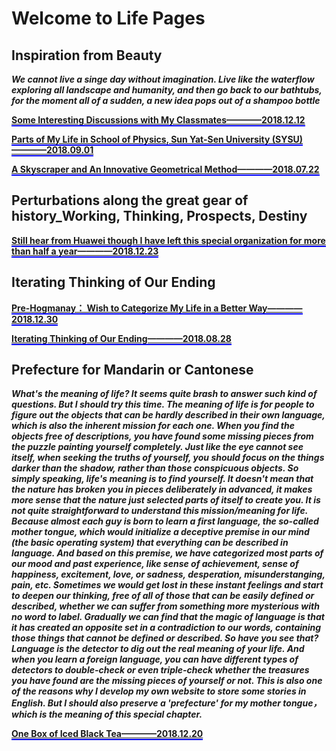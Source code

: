 # Welcome to Life Pages               
            
            

## Inspiration from Beauty             

**_We cannot live a singe day without imagination. Live like the waterflow exploring all landscape and humanity, and then go back to our bathtubs, for the moment all of a sudden, a new idea pops out of a shampoo bottle_**             
             
**[<span style="border-bottom:2px solid blue;">Some Interesting Discussions with My Classmates————2018.12.12</span>](https://github.com/zhouchw5/interaction.github.io/blob/discussion-with-my-classmates/README.md)**                 
            
            
              
**[<span style="border-bottom:2px solid blue;">Parts of My Life in School of Physics, Sun Yat-Sen University (SYSU)————2018.09.01</span>](https://github.com/zhouchw5/interaction.github.io/blob/Life-in-SYSU/README.md)**                
           
           
**[<span style="border-bottom:2px solid blue;">A Skyscraper and An Innovative Geometrical Method————2018.07.22</span>](https://github.com/zhouchw5/geometric.github.io/blob/master/README.md)**                
             
          
## Perturbations along the great gear of history_Working, Thinking, Prospects, Destiny                          
**[<span style="border-bottom:2px solid blue;">Still hear from Huawei though I have left this special organization for more than half a year————2018.12.23</span>](https://github.com/zhouchw5/interaction.github.io/blob/huawei_trade-war/README.md)**                 
           
## Iterating Thinking of Our Ending                 
**[<span style="border-bottom:2px solid blue;">Pre-Hogmanay： Wish to Categorize My Life in a Better Way————2018.12.30</span>](https://github.com/zhouchw5/interaction.github.io/blob/How-to-categorise-my-life/README.md)**                            
                 
**[<span style="border-bottom:2px solid blue;">Iterating Thinking of Our Ending————2018.08.28</span>](https://www.zhouchuwei.com/till_the_end.github.io/)**  

                     
## Prefecture for Mandarin or Cantonese                      
**_What's the meaning of life? It seems quite brash to answer such kind of questions. But I should try this time. The meaning of life is for people to figure out the objects that can be hardly described in their own language, which is also the inherent mission for each one. When you find the objects free of descriptions, you have found some missing pieces from the puzzle painting yourself completely. Just like the eye cannot see itself, when seeking the truths of yourself, you should focus on the things darker than the shadow, rather than those conspicuous objects. So simply speaking, life's meaning is to find yourself. It doesn't mean that the nature has broken you in pieces deliberately in advanced, it makes more sense that the nature just selected parts of itself to create you. It is not quite straightforward to understand this mission/meaning for life. Because almost each guy is born to learn a first language, the so-called mother tongue, which would initialize a deceptive premise in our mind (the basic operating system) that everything can be described in language. And based on this premise, we have categorized most parts of our mood and past experience, like sense of achievement, sense of happiness, excitement, love, or sadness, desperation, misunderstanging, pain, etc. Sometimes we would get lost in these instant feelings and start to deepen our thinking, free of all of those that can be easily defined or described, whether we can suffer from something more mysterious with no word to label. Gradually we can find that the magic of language is that it has created an opposite set in a contradiction to our words, containing those things that cannot be defined or described. So have you see that? Language is the detector to dig out the real meaning of your life. And when you learn a foreign language, you can have different types of detectors to double-check or even triple-check whether the treasures you have found are the missing pieces of yourself or not. This is also one of the reasons why I develop my own website to store some stories in English. But I should also preserve a 'prefecture' for my mother tongue，which is the meaning of this special chapter._**                  
                                 
                                 
**[<span style="border-bottom:2px solid blue;">One Box of Iced Black Tea————2018.12.20</span>](https://github.com/zhouchw5/zhouchuwei.github.io/blob/happinese/happiness.md)**                   

